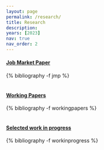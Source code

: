 ```yaml
---
layout: page
permalink: /research/
title: Research
description:
years: [2023]
nav: true
nav_order: 2
---
```


#### <ins>Job Market Paper</ins>
<div class="publications">
    {% bibliography -f jmp %}
</div>

<br>

#### <ins>Working Papers</ins>
<div class="publications">
    {% bibliography -f workingpapers %}
</div>

<br>

#### <ins>Selected work in progress</ins>
<div class="unpublished">
    {% bibliography -f workinprogress %}
</div>
